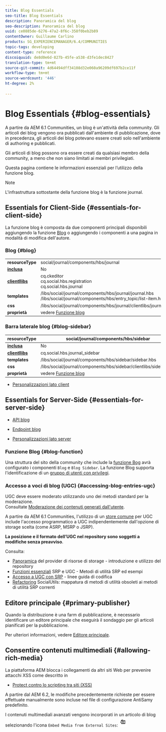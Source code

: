 ```yaml
---
title: Blog Essentials
seo-title: Blog Essentials
description: Panoramica del blog
seo-description: Panoramica del blog
uuid: ce0885de-6276-47a2-8f6c-358f0beb2b89
contentOwner: Guillaume Carlino
products: SG_EXPERIENCEMANAGER/6.4/COMMUNITIES
topic-tags: developing
content-type: reference
discoiquuid: de8d0e6d-827b-45fe-a538-d3fe1dec8427
translation-type: tm+mt
source-git-commit: 4d64494dff34108d32e060a96209df697b2ce11f
workflow-type: tm+mt
source-wordcount: '446'
ht-degree: 2%

---
```



# Blog Essentials {#blog-essentials}

A partire da AEM 6.1 Communities, un blog è un&#39;attività della community. Gli articoli dei blog vengono ora pubblicati dall&#39;ambiente di pubblicazione, dove in precedenza, gli articoli dei blog potevano essere creati solo nell&#39;ambiente di authoring e pubblicati.

Gli articoli di blog possono ora essere creati da qualsiasi membro della community, a meno che non siano limitati ai membri privilegiati.

Questa pagina contiene le informazioni essenziali per l’utilizzo della funzione blog.

>[!NOTE]
>
>L&#39;infrastruttura sottostante della funzione blog è la funzione journal.

## Essentials for Client-Side {#essentials-for-client-side}

La funzione blog è composta da due componenti principali disponibili aggiungendo la funzione [Blog](functions.md#blog-function) o aggiungendo i componenti a una pagina in modalità di modifica dell&#39;autore.

### Blog {#blog}

<table> 
 <tbody>
  <tr>
   <td> <strong>resourceType</strong></td> 
   <td>social/journal/components/hbs/journal</td> 
  </tr>
  <tr>
   <td> <a href="scf.md#add-or-include-a-communities-component"><strong>inclusa</strong></a></td> 
   <td>No</td> 
  </tr>
  <tr>
   <td> <a href="clientlibs.md"><strong>clientllibs</strong></a></td> 
   <td>cq.ckeditor<br /> cq.social.hbs.registration<br /> cq.social.hbs.journal</td> 
  </tr>
  <tr>
   <td> <strong>templates</strong></td> 
   <td> /libs/social/journal/components/hbs/journal/journal.hbs<br /> /libs/social/journal/components/hbs/entry_topic/list-item.hbs</td> 
  </tr>
  <tr>
   <td> <strong>css</strong></td> 
   <td> /libs/social/journal/components/hbs/journal/clientlibs/journal.css</td> 
  </tr>
  <tr>
   <td><strong> proprietà</strong></td> 
   <td>vedere <a href="blog-feature.md">Funzione blog</a></td> 
  </tr>
 </tbody>
</table>

### Barra laterale blog {#blog-sidebar}

| **resourceType** | social/journal/components/hbs/sidebar |
|---|---|
| [**inclusa**](scf.md#add-or-include-a-communities-component) | No |
| [**clientllibs**](clientlibs.md) | cq.social.hbs.journal_sidebar |
| **templates** | /libs/social/journal/components/hbs/sidebar/sidebar.hbs |
| **css** | /libs/social/journal/components/hbs/sidebar/clientlibs/sidebar.css |
| **proprietà** | vedere [Funzione blog](blog-feature.md) |

* [Personalizzazioni lato client](client-customize.md)

## Essentials for Server-Side {#essentials-for-server-side}

* [API blog](https://helpx.adobe.com/experience-manager/6-4/sites/developing/using/reference-materials/javadoc/com/adobe/cq/social/journal/client/api/package-summary.html)

* [Endpoint blog](https://helpx.adobe.com/experience-manager/6-4/sites/developing/using/reference-materials/javadoc/com/adobe/cq/social/journal/client/endpoints/package-summary.html)

* [Personalizzazioni lato server](server-customize.md)

### Funzione Blog {#blog-function}

Una struttura del sito della community che include la [funzione Bog](functions.md#blog-function) avrà configurato i componenti `Blog` e `Blog Sidebar`. La funzione Blog supporta l&#39;identificazione di un [gruppo di utenti con privilegi](users.md#privileged-members-group).

### Accesso a voci di blog (UGC) {#accessing-blog-entries-ugc}

UGC deve essere moderato utilizzando uno dei metodi standard per la moderazione.\
Consultate [Moderazione dei contenuti generati dall&#39;utente](moderate-ugc.md).

A partire da AEM 6.1 Communities, l&#39;utilizzo di un [store comune](working-with-srp.md) per UGC include l&#39;accesso programmatico a UGC indipendentemente dall&#39;opzione di storage scelta (come ASRP, MSRP o JSRP).

**La posizione e il formato dell’UGC nel repository sono soggetti a modifiche senza preavviso**.

Consulta:

* [Panoramica](srp.md)  del provider di risorse di storage - introduzione e utilizzo del repository
* [Funzioni essenziali](srp-and-ugc.md)  SRP e UGC - Metodi di utilità SRP ed esempi
* [Accesso a UGC con SRP](accessing-ugc-with-srp.md)  - linee guida di codifica
* [Refactoring](socialutils.md)  SocialUtils: mappatura di metodi di utilità obsoleti ai metodi di utilità SRP correnti

## Editore principale {#primary-publisher}

Quando la distribuzione è una farm di pubblicazione, è necessario identificare un editore principale che eseguirà il sondaggio per gli articoli pianificati per la pubblicazione.

Per ulteriori informazioni, vedere [Editore principale](deploy-communities.md#primary-publisher).

## Consentire contenuti multimediali {#allowing-rich-media}

La piattaforma AEM blocca i collegamenti da altri siti Web per prevenire attacchi XSS come descritto in

* [Protect contro lo scripting tra siti (XSS)](../../help/sites-developing/security.md#protect-against-cross-site-scripting-xss)

A partire dal AEM 6.2, le modifiche precedentemente richieste per essere effettuate manualmente sono incluse nel file di configurazione AntiSamy predefinito.

I contenuti multimediali avanzati vengono incorporati in un articolo di blog selezionando l&#39;icona `Embed Media from External Sites`:  ![chlimage_1-471](assets/chlimage_1-471.png)

